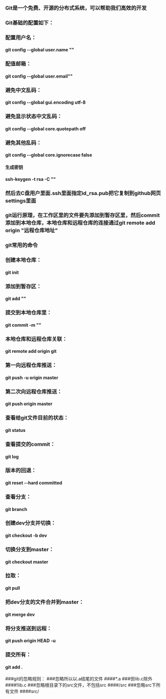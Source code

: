 ### Git是一个免费、开源的分布式系统，可以帮助我们高效的开发

### Git基础的配置如下：
### 配置用户名：
#### git config --global user.name "" 
### 配值邮箱：
#### git config --global user.email"" 
### 避免中文乱码：
#### git config --global gui.encoding utf-8 
### 避免显示状态中文乱码：
#### git config --global core.quotepath off 
### 避免其他乱码：
#### git config --global core.ignorecase false 

#### 生成密钥
#### ssh-keygen -t rsa -C ""
### 然后去C盘用户里面.ssh里面指定id_rsa.pub把它复制到github网页settings里面

### git运行原理，在工作区里的文件要先添加到暂存区里，然后commit添加到本地仓库，本地仓库和远程仓库的连接通过git remote add origin "远程仓库地址"

### git常用的命令
### 创建本地仓库：
#### git init 
### 添加到暂存区：
#### git add ""
### 提交到本地仓库里：
#### git commit -m ""
### 本地仓库和远程仓库关联：
#### git remote add origin git 
### 第一向远程仓库推送：
#### git push -u origin master 
### 第二次向远程仓库推送：
#### git push origin master 
### 查看给git文件目前的状态：
#### git status 
### 查看提交的commit：
#### git log 
### 版本的回退：
#### git reset --hard committed 
### 查看分支：
#### git branch 
### 创建dev分支并切换：
#### git checkout -b dev 
### 切换分支到master：
#### git checkout master 
### 拉取：
#### git pull 
### 把dev分支的文件合并到master：
#### git merge dev 
### 将分支推送到远程：
#### git push origin HEAD -u 
### 提交所有：
#### git add . 

###git的忽略规则：
###忽略所以以.a结尾的文件
####*.a 
###但lib.c除外
####!lib.c 
###忽略根目录下的src文件，不包括src
####/src 
###忽略src下所有文件
####src/ 
